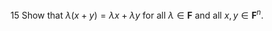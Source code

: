 15 Show that $\lambda(x+y)=\lambda x+\lambda y$ for all $\lambda \in \mathbf{F}$ and all $x, y \in \mathbf{F}^{n}$.
